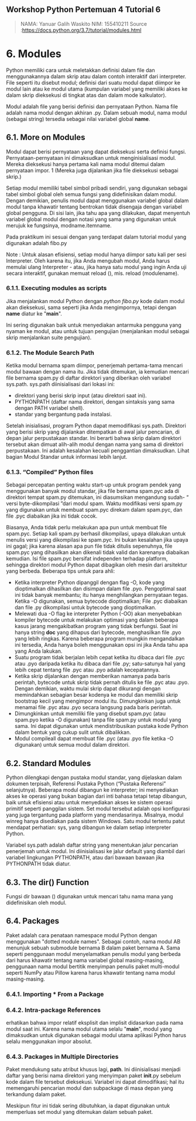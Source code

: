 ## Workshop Python Pertemuan 4 Tutorial 6 
 
> NAMA: Yanuar Galih Waskito
> NIM: 155410211
> Source :https://docs.python.org/3.7/tutorial/modules.html

# 6. Modules
Python memiliki cara untuk meletakkan definisi dalam file dan menggunakannya dalam skrip atau dalam contoh interaktif dari interpreter. File seperti itu disebut modul; definisi dari suatu modul dapat diimpor ke modul lain atau ke modul utama (kumpulan variabel yang memiliki akses ke dalam skrip dieksekusi di tingkat atas dan dalam mode kalkulator).

Modul adalah file yang berisi definisi dan pernyataan Python. Nama file adalah nama modul dengan akhiran .py. Dalam sebuah modul, nama modul (sebagai string) tersedia sebagai nilai variabel global __name__.

## 6.1. More on Modules
Modul dapat berisi pernyataan yang dapat dieksekusi serta definisi fungsi. Pernyataan-pernyataan ini dimaksudkan untuk menginisialisasi modul. Mereka dieksekusi hanya pertama kali nama modul ditemui dalam pernyataan impor. 1 (Mereka juga dijalankan jika file dieksekusi sebagai skrip.)

Setiap modul memiliki tabel simbol pribadi sendiri, yang digunakan sebagai tabel simbol global oleh semua fungsi yang didefinisikan dalam modul. Dengan demikian, penulis modul dapat menggunakan variabel global dalam modul tanpa khawatir tentang bentrokan tidak disengaja dengan variabel global pengguna. Di sisi lain, jika tahu apa yang dilakukan, dapat menyentuh variabel global modul dengan notasi yang sama yang digunakan untuk merujuk ke fungsinya, modname.itemname.

Pada praktikum ini sesuai dengan yang terdapat dalam tutorial modul yang digunakan adalah fibo.py

Note : Untuk alasan efisiensi, setiap modul hanya diimpor satu kali per sesi Interpreter. Oleh karena itu, jika Anda mengubah modul, Anda harus memulai ulang Interpreter - atau, jika hanya satu modul yang ingin Anda uji secara interaktif, gunakan memuat reload (), mis. reload (modulename).

### 6.1.1. Executing modules as scripts
Jika menjalankan modul Python dengan *python fibo.py <arguments>* kode dalam modul akan dieksekusi, sama seperti jika Anda mengimpornya, tetapi dengan __name__ diatur ke "__main__".

Ini sering digunakan baik untuk menyediakan antarmuka pengguna yang nyaman ke modul, atau untuk tujuan pengujian (menjalankan modul sebagai skrip menjalankan suite pengujian).

### 6.1.2. The Module Search Path
Ketika modul bernama spam diimpor, penerjemah pertama-tama mencari modul bawaan dengan nama itu. Jika tidak ditemukan, ia kemudian mencari file bernama spam.py di daftar direktori yang diberikan oleh variabel sys.path. sys.path diinisialisasi dari lokasi ini:
- direktori yang berisi skrip input (atau direktori saat ini).
- PYTHONPATH (daftar nama direktori, dengan sintaksis yang sama dengan PATH variabel shell).
- standar yang bergantung pada instalasi.

Setelah inisialisasi, program Python dapat memodifikasi sys.path. Direktori yang berisi skrip yang dijalankan ditempatkan di awal jalur pencarian, di depan jalur perpustakaan standar. Ini berarti bahwa skrip dalam direktori tersebut akan dimuat alih-alih modul dengan nama yang sama di direktori perpustakaan. Ini adalah kesalahan kecuali penggantian dimaksudkan. Lihat bagian Modul Standar untuk informasi lebih lanjut.

### 6.1.3. “Compiled” Python files
Sebagai percepatan penting waktu start-up untuk program pendek yang menggunakan banyak modul standar, jika file bernama spam.pyc ada di direktori tempat spam.py ditemukan, ini diasumsikan mengandung sudah- “ versi byte-dikompilasi ”dari modul spam. Waktu modifikasi versi spam.py yang digunakan untuk membuat spam.pyc direkam dalam spam.pyc, dan file .pyc diabaikan jika ini tidak cocok.

Biasanya, Anda tidak perlu melakukan apa pun untuk membuat file spam.pyc. Setiap kali spam.py berhasil dikompilasi, upaya dilakukan untuk menulis versi yang dikompilasi ke spam.pyc. Ini bukan kesalahan jika upaya ini gagal; jika karena alasan apa pun file tidak ditulis sepenuhnya, file spam.pyc yang dihasilkan akan dikenali tidak valid dan karenanya diabaikan kemudian. Isi file spam.pyc bersifat independen terhadap platform, sehingga direktori modul Python dapat dibagikan oleh mesin dari arsitektur yang berbeda.
Beberapa tips untuk para ahli:
- Ketika interpreter Python dipanggil dengan flag -O, kode yang dioptimalkan dihasilkan dan disimpan dalam file .pyo. Pengoptimal saat ini tidak banyak membantu; itu hanya menghilangkan pernyataan tegas. Ketika -O digunakan, semua bytecode dioptimalkan; File .pyc diabaikan dan file .py dikompilasi untuk bytecode yang dioptimalkan.
- Melewati dua -O flag ke interpreter Python (-OO) akan menyebabkan kompiler bytecode untuk melakukan optimasi yang dalam beberapa kasus jarang mengakibatkan program yang tidak berfungsi. Saat ini hanya string __doc__ yang dihapus dari bytecode, menghasilkan file .pyo yang lebih ringkas. Karena beberapa program mungkin mengandalkan ini tersedia, Anda hanya boleh menggunakan opsi ini jika Anda tahu apa yang Anda lakukan.
- Suatu program tidak berjalan lebih cepat ketika itu dibaca dari file .pyc atau .pyo daripada ketika itu dibaca dari file .py; satu-satunya hal yang lebih cepat tentang file .pyc atau .pyo adalah kecepatannya.
- Ketika skrip dijalankan dengan memberikan namanya pada baris perintah, bytecode untuk skrip tidak pernah ditulis ke file .pyc atau .pyo. Dengan demikian, waktu mulai skrip dapat dikurangi dengan memindahkan sebagian besar kodenya ke modul dan memiliki skrip bootstrap kecil yang mengimpor modul itu. Dimungkinkan juga untuk menamai file .pyc atau .pyo secara langsung pada baris perintah.
- Dimungkinkan untuk memiliki file yang disebut spam.pyc (atau spam.pyo ketika -O digunakan) tanpa file spam.py untuk modul yang sama. Ini dapat digunakan untuk mendistribusikan pustaka kode Python dalam bentuk yang cukup sulit untuk dibalikkan.
- Modul compileall dapat membuat file .pyc (atau .pyo file ketika -O digunakan) untuk semua modul dalam direktori.

## 6.2. Standard Modules
Python dilengkapi dengan pustaka modul standar, yang dijelaskan dalam dokumen terpisah, Referensi Pustaka Python (“Pustaka Referensi” selanjutnya). Beberapa modul dibangun ke interpreter; ini menyediakan akses ke operasi yang bukan bagian dari inti bahasa tetapi tetap dibangun, baik untuk efisiensi atau untuk menyediakan akses ke sistem operasi primitif seperti panggilan sistem. Set modul tersebut adalah opsi konfigurasi yang juga tergantung pada platform yang mendasarinya. Misalnya, modul winreg hanya disediakan pada sistem Windows. Satu modul tertentu patut mendapat perhatian: sys, yang dibangun ke dalam setiap interpreter Python.

Variabel sys.path adalah daftar string yang menentukan jalur pencarian penerjemah untuk modul. Ini diinisialisasi ke jalur default yang diambil dari variabel lingkungan PYTHONPATH, atau dari bawaan bawaan jika PYTHONPATH tidak diatur.

## 6.3. The dir() Function
Fungsi dir bawaan () digunakan untuk mencari tahu nama mana yang didefinisikan oleh modul.

## 6.4. Packages
Paket adalah cara penataan namespace modul Python dengan menggunakan "dotted module names". Sebagai contoh, nama modul AB menunjuk sebuah submodule bernama B dalam paket bernama A. Sama seperti penggunaan modul menyelamatkan penulis modul yang berbeda dari harus khawatir tentang nama variabel global masing-masing, penggunaan nama modul bertitik menyimpan penulis paket multi-modul seperti NumPy atau Pillow karena harus khawatir tentang nama modul masing-masing.

### 6.4.1. Importing * From a Package
### 6.4.2. Intra-package References
erhatikan bahwa impor relatif eksplisit dan implisit didasarkan pada nama modul saat ini. Karena nama modul utama selalu "__main__", modul yang dimaksudkan untuk digunakan sebagai modul utama aplikasi Python harus selalu menggunakan impor absolut.

### 6.4.3. Packages in Multiple Directories
Paket mendukung satu atribut khusus lagi, __path__. Ini diinisialisasi menjadi daftar yang berisi nama direktori yang menyimpan paket __init__.py sebelum kode dalam file tersebut dieksekusi. Variabel ini dapat dimodifikasi; hal itu memengaruhi pencarian modul dan subpackage di masa depan yang terkandung dalam paket.

Meskipun fitur ini tidak sering dibutuhkan, ia dapat digunakan untuk memperluas set modul yang ditemukan dalam sebuah paket.
